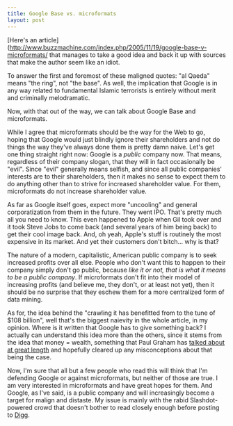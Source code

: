 ```yaml
--- 
title: Google Base vs. microformats
layout: post
---
```

[Here's an article](http://www.buzzmachine.com/index.php/2005/11/19/google-base-v-microformats/ that manages to take a good idea and back it up with sources that make the author seem like an idiot.

To answer the first and foremost of these maligned quotes: "al Qaeda" means "the ring", not "the base". As well, the implication that Google is in any way related to fundamental Islamic terrorists is entirely without merit and criminally melodramatic.

Now, with that out of the way, we can talk about Google Base and microformats.

While I agree that microformats should be the way for the Web to go, hoping that Google would just blindly ignore their shareholders and not do things the way they've always done them is pretty damn naive. Let's get one thing straight right now: Google is a _*public*_ company now. That means, regardless of their company slogan, that they will in fact occasionally be "evil". Since "evil" generally means selfish, and since all public companies' interests are to their shareholders, then it makes no sense to expect them to do anything other than to strive for increased shareholder value. For them, microformats do not increase shareholder value.

As far as Google itself goes, expect more "uncooling" and general corporatization from them in the future. They went IPO. That's pretty much all you need to know. This even happened to Apple when Gil took over and it took Steve Jobs to come back (and several years of him being back) to get their cool image back. And, oh yeah, Apple's stuff is routinely the most expensive in its market. And yet their customers don't bitch... why is that?

The nature of a modern, capitalistic, American public company is to seek increased profits over all else. People who don't want this to happen to their company simply don't go public, because *like it or not, that _is_ what it means to be a public company*. If microformats don't fit into their model of increasing profits (and believe me, they don't, or at least not yet), then it should be no surprise that they eschew them for a more centralized form of data mining.

As for, the idea behind the "crawling it has benefitted from to the tune of $108 billion", well that's the biggest naievity in the whole article, in my opinion. Where is it written that Google has to give something back? I actually can understand this idea more than the others, since it stems from the idea that money = wealth, something that Paul Graham has [talked about at great length](http://www.paulgraham.com/hp.html) and hopefully cleared up any misconceptions about that being the case.

Now, I'm sure that all but a few people who read this will think that I'm defending Google or against microformats, but neither of those are true. I am very interested in microformats and have great hopes for them. And Google, as I've said, is a public company and will increasingly become a target for malign and distaste. My issue is mainly with the rabid Slashdot-powered crowd that doesn't bother to read closely enough before posting to [Digg](http://digg.com).
